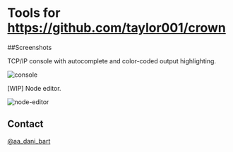 Tools for https://github.com/taylor001/crown
===========
##Screenshots

TCP/IP console with autocomplete and color-coded output highlighting.

![console](https://raw.githubusercontent.com/taylor001/crown/master/shots/console.png)

[WIP] Node editor.

![node-editor](https://raw.githubusercontent.com/taylor001/crown/master/shots/node-editor.png)

Contact
-------

[@aa_dani_bart](https://twitter.com/aa_dani_bart)
